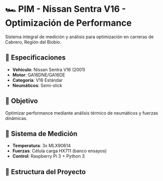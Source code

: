 # 🏎️ PIM - Nissan Sentra V16 - Optimización de Performance

Sistema integral de medición y análisis para optimización en carreras de Cabrero, Región del Biobío.

## 🚗 Especificaciones
- **Vehículo**: Nissan Sentra V16 (2001)
- **Motor**: GA16DNE/GA16DE
- **Categoría**: V16 Estándar
- **Neumáticos**: Semi-slick

## 🎯 Objetivo
Optimizar performance mediante análisis térmico de neumáticos y fuerzas dinámicas.

## 🔬 Sistema de Medición
- **Temperatura**: 3x MLX90614
- **Fuerzas**: Célula carga HX711 (banco ensayos)
- **Control**: Raspberry Pi 3 + Python 3

## 📁 Estructura del Proyecto